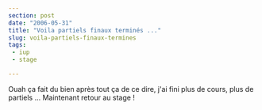 ```yaml
---
section: post
date: "2006-05-31"
title: "Voila partiels finaux terminés ..."
slug: voila-partiels-finaux-termines
tags:
 - iup
 - stage

---
```


Ouah ça fait du bien après tout ça de ce dire, j'ai fini plus de cours, plus de partiels ... Maintenant retour au stage !
